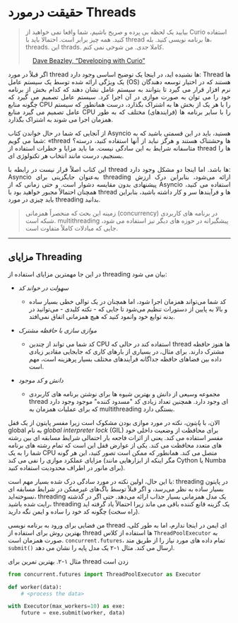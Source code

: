 # حقیقت درمورد Threads

> بیایید یک لحظه بی پرده و صریح باشیم، شما واقعا نمی خواهید از Curio استفاده کنید. همه چیز برابر است. احتمالا باید با thread ها برنامه نویسی کنید. بله، threads. این thrads. کاملا جدی. من شوخی نمی کنم.
>
> &nbsp;&nbsp;&nbsp; [Dave Beazley, “Developing with Curio”](https://oreil.ly/oXJaC)


<p style='text-align: justify;'>
    اگر قبلاً در مورد thread ها نشنیده اید، در اینجا یک توضیح اساسی وجود دارد: Thread ها یک ویژگی ارائه شده توسط یک سیستم عامل (OS) هستند که در اختیار توسعه دهندگان نرم افزار قرار می گیرد تا بتوانند به سیستم عامل نشان دهند که کدام بخش از برنامه خود را می توان به صورت موازی در آن اجرا کرد. سیستم عامل تصمیم می گیرد که چگونه منابع CPU را با هر یک از بخش ها به اشتراک بگذارد، درست همانطور که سیستم عامل تصمیم می گیرد منابع CPU را با سایر برنامه ها (فرایندهای) مختلف که به طور همزمان اجرا می شوند به اشتراک بگذارد.
</p>

<p style='text-align: justify;'>
    از آنجایی که شما در حال خواندن کتاب Asyncio هستید، باید در این قسمتی باشید که به شما می گویم: «thread ها وحشتناک هستند و هرگز نباید از آنها استفاده کنید، درسته؟ متاسفانه شرایط به این سادگی نیست. ما باید مزایا و خطرات استفاده از thread ها را بسنجیم، درست مانند انتخاب هر تکنولوژی ای.
</p>

<p style='text-align: justify;'>
    این کتاب اصلاً قرار نیست در رابطه با thread ها باشد. اما اینجا دو مشکل وجود دارد: Asyncio به‌عنوان جایگزینی برای threading ارائه می‌شود، بنابراین درک ارزش پیشنهادی بدون مقایسه دشوار است. و حتی زمانی که از Asyncio استفاده می کنید، همچنان احتمالاً مجبور خواهید بود با thread ها و فرآیندها سر و کار داشته باشید، بنابراین باید چیزی در مورد threading بدانید.
</p>

> زمینه این بحث که منحصراً همزمانی (concurrency) در برنامه های کاربردی شبکه است. multithreading پیشگیرانه در حوزه های دیگر نیز استفاده می شود، جایی که مبادلات کاملاً متفاوت است.

<hr>

## مزایای Threading

در این جا مهمترین مزایای استفاده از threading بیان می شود:

- *سهولت در خواند کد*

    - کد شما می‌تواند همزمان اجرا شود، اما همچنان در یک توالی خطی بسیار ساده و بالا به پایین از دستورات تنظیم می‌شود تا جایی که - نکته کلیدی - می‌توانید در بدنه توابع خود وانمود کنید که هیچ همزمانی اتفاق نمی‌افتد.
 
- *موازی سازی با حافظه مشترک*

    - کد شما می تواند از چندین CPU استفاده کند در حالی که thread ها هنوز حافظه مشترک دارند. برای مثال، در بسیاری از بارهای کاری که جابجایی مقادیر زیادی داده بین فضاهای حافظه جداگانه فرآیندهای مختلف بسیار پرهزینه است، مهم است.

- *دانش و کد موجود*

    - مجموعه وسیعی از دانش و بهترین شیوه ها برای نوشتن برنامه های کاربردی thread ای وجود دارد. همچنین تعداد زیادی کد "مسدود کننده" موجود وجود دارد که برای عملیات همزمان به multithreading بستگی دارد.

الان، با <i>پایتون</i>، نکته در مورد موازی بودن مشکوک است زیرا مفسر پایتون از یک قفل global به نام <i>global interpreter lock</i> (GIL) برای محافظت از وضعیت داخلی خود مفسر استفاده می کند. یعنی از اثرات فاجعه بار احتمالی شرایط مسابقه ای بین رشته های متعدد محافظت می کند. یکی از عوارض قفل این است که تمام رشته های برنامه شما را به یک CPU متصل می کند. همانطور که ممکن است تصور کنید، این هر گونه مزایای عملکرد موازی را نفی می کند (مگر اینکه از ابزارهایی مانند Cython یا Numba برای مانور در اطراف محدودیت استفاده کنید).

با این حال، اولین نکته در مورد سادگی درک شده بسیار مهم است: threading در پایتون بسیار ساده به نظر می‌رسد، و اگر قبلاً توسط باگ‌های غیرممکن در شرایط مسابقه ای نسوخته‌اید، threading یک مدل همزمانی بسیار جذاب ارائه می‌دهد. حتی اگر در گذشته رایت شده باشید، threading یک گزینه قانع کننده باقی می ماند زیرا احتمالاً یاد گرفته اید (راه سخت) چگونه کد خود را ساده و ایمن نگه دارید.

من فضایی برای ورود به برنامه نویسی thread ای ایمن در اینجا ندارم، اما به طور کلی، بهترین روش برای استفاده از thread ها استفاده از کلاس <code>ThreadPoolExecutor</code> به صورت همزمان است. <code>concurrent.futures</code>، تمام داده های مورد نیاز را از طریق متد <code>submit()</code> ارسال می کند. مثال ۱-۲ یک مدل پایه را نشان می دهد.

مثال ۱-۲. بهترین تمرین برای thread  زدن است


```python
from concurrent.futures import ThreadPoolExecutor as Executor

def worker(data):
    # <process the data>

with Executor(max_workers=10) as exe:
    future = exe.submit(worker, data)
```